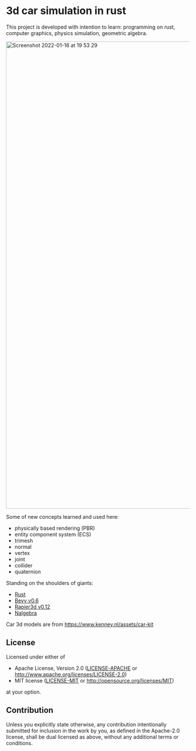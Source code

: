# 3d car simulation in rust

This project is developed with intention to learn: programming on rust, computer graphics, physics simulation, geometric algebra.

<img width="1278" alt="Screenshot 2022-01-16 at 19 53 29" src="https://user-images.githubusercontent.com/5582266/149669607-b341bce8-0b39-4988-9737-888e5588b269.png">


Some of new concepts learned and used here:

- physically based rendering (PBR)
- entity component system (ECS)
- trimesh
- normal
- vertex
- joint
- collider
- quaternion

Standing on the shoulders of giants:

- [Rust](https://www.rust-lang.org)
- [Bevy v0.6](https://bevyengine.org)
- [Rapier3d v0.12](https://rapier.rs)
- [Nalgebra](https://nalgebra.org)

Car 3d models are from https://www.kenney.nl/assets/car-kit

## License

Licensed under either of

- Apache License, Version 2.0
  ([LICENSE-APACHE](LICENSE-APACHE) or http://www.apache.org/licenses/LICENSE-2.0)
- MIT license
  ([LICENSE-MIT](LICENSE-MIT) or http://opensource.org/licenses/MIT)

at your option.

## Contribution

Unless you explicitly state otherwise, any contribution intentionally submitted
for inclusion in the work by you, as defined in the Apache-2.0 license, shall be
dual licensed as above, without any additional terms or conditions.

